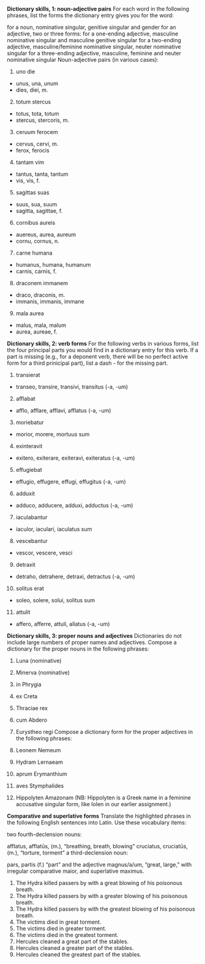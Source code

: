 **Dictionary skills, 1: noun-adjective pairs**
For each word in the following phrases, list the forms the dictionary entry gives you for the word:

for a noun, nominative singular, genitive singular and gender
for an adjective, two or three forms:
for a one-ending adjective, masculine nominative singular and masculine genitive singular
for a two-ending adjective, masculine/feminine nominative singular, neuter nominative singular
for a three-ending adjective, masculine, feminine and neuter nominative singular
Noun-adjective pairs (in various cases):

1. uno die
- unus, una, unum
- dies, diei, m.

2. totum stercus
- totus, tota, totum
- stercus, stercoris, m. 
3. ceruum ferocem
- cervus, cervi, m.
- ferox, ferocis 
4. tantam vim
- tantus, tanta, tantum
- vis, vis, f.
5. sagittas suas
- suus, sua, suum
- sagitta, sagittae, f.
6. cornibus aureis
- auereus, aurea, aureum
- cornu, cornus, n.
7. carne humana
- humanus, humana, humanum 
- carnis, carnis, f.
8. draconem immanem
- draco, draconis, m.
- immanis, immanis, immane
9. mala aurea
- malus, mala, malum
- aurea, aureae, f.

**Dictionary skills, 2: verb forms**
For the following verbs in various forms, list the four principal parts you would find in a dictionary entry for this verb. If a part is missing (e.g., for a deponent verb, there will be no perfect active form for a third prinicipal part), list a dash - for the missing part.

1. transierat
- transeo, transire, transivi, transitus (-a, -um)
2. afflabat
- afflo, afflare, afflavi, afflatus (-a, -um)
3. moriebatur
- morior, morere, mortuus sum
4. exinteravit
- exitero, exiterare, exiteravi, exiteratus (-a, -um)
5. effugiebat
- effugio, effugere, effugi, effugitus (-a, -um)
6. adduxit
- adduco, adducere, adduxi, adductus (-a, -um)
7. iaculabantur
- iaculor, iaculari, iaculatus sum
8. vescebantur
- vescor, vescere, vesci
9. detraxit
- detraho, detrahere, detraxi, detractus (-a, -um)
10. solitus erat
-  soleo, solere, solui, solitus sum
11. attulit
- affero, afferre, attuli, allatus (-a, -um)

**Dictionary skills, 3: proper nouns and adjectives**
Dictionaries do not include large numbers of proper names and adjectives. Compose a dictionary for the proper nouns in the following phrases:

1. Luna (nominative)
2. Minerva (nominative)
3. in Phrygia
4. ex Creta
5. Thraciae rex
6. cum Abdero
7. Eurystheo regi
Compose a dictionary form for the proper adjectives in the following phrases:

1. Leonem Nemeum
2. Hydram Lernaeam
3. aprum Erymanthium
4. aves Stymphalides
5. Hippolyten Amazonam (NB: Hippolyten is a Greek name in a feminine accusative singular form, like Iolen in our earlier assignment.)

**Comparative and superlative forms**
Translate the highlighted phrases in the following English sentences into Latin. Use these vocabulary items:

two fourth-declension nouns:

afflatus, afflatūs, (m.), “breathing, breath, blowing”
cruciatus, cruciatūs, (m.), “torture, torment”
a third-declension noun:

pars, partis (f.) “part”
and the adjective magnus/a/um, “great, large,” with irregular comparative maior, and superlative maximus.

1. The Hydra killed passers by with a great blowing of his poisonous breath.
2. The Hydra killed passers by with a greater blowing of his poisonous breath.
3. The Hydra killed passers by with the greatest blowing of his poisonous breath.
4. The victims died in great torment.
5. The victims died in greater torment.
6. The victims died in the greatest torment.
7. Hercules cleaned a great part of the stables.
8. Hercules cleaned a greater part of the stables.
9. Hercules cleaned the greatest part of the stables.
